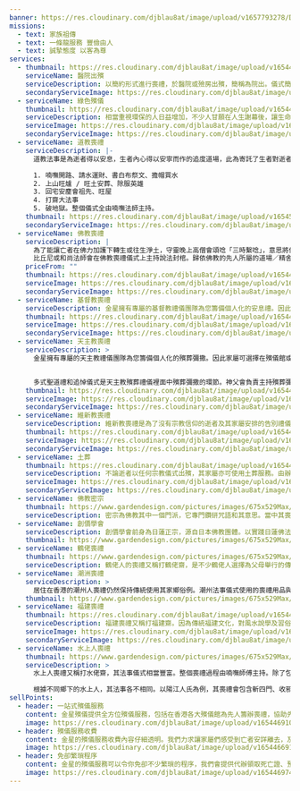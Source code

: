 ```yaml
---
banner: https://res.cloudinary.com/djblau8at/image/upload/v1657793278/DSC00357_1_sesjzb.jpg
missions:
  - text: 家族祖傳
  - text: 一條龍服務 豐儉由人
  - text: 誠摯態度 以客為尊
services:
  - thumbnail: https://res.cloudinary.com/djblau8at/image/upload/v1654468877/WhatsApp_Image_2022-06-05_at_8.55.19_PM_je2xiv.jpg
    serviceName: 醫院出殯
    serviceDescription: 以簡約形式進行喪禮，於醫院或殮房出殯，簡稱為院出。儀式簡潔，進行時間較短，但亦非常莊重。過程相當整全，金星會全力協助整個過程，包括辦理文件、安排喪禮，及安排出殯事宜，妥善為您打點，提供一條龍服務。
    secondaryServiceImage: https://res.cloudinary.com/djblau8at/image/upload/v1654469048/grapes_1_grjfzt.jpg
  - serviceName: 綠色殯儀
    thumbnail: https://res.cloudinary.com/djblau8at/image/upload/v1654467098/pexels-torsten-kellermann-955656_yisnwi.jpg
    serviceDescription: 相當重視環保的人日益增加，不少人甘願在人生謝幕後，讓生命重回大自然，減少地球資源消耗為環保作出貢獻。現今將先人骨灰灑放在紀念花園或海上日漸普及。使用簡易喪禮(醫院出殯或殮房出殯)，簡稱院出的儀式，進行簡單又隆重的告別禮儀。金星提供的代辦服務包括安排喪禮，出殯，申請綠色殯葬手續，以至安排紀念花園撒灰及紀念碑，或安排海葬出海撒骨灰，妥善為你部署，提供殯儀一條龍服務。
    serviceImage: https://res.cloudinary.com/djblau8at/image/upload/v1654467122/th-3090727570_flthli.jpg
    secondaryServiceImage: https://res.cloudinary.com/djblau8at/image/upload/v1654467057/pexels-nancy-bourque-1209978_qvrec8.jpg
  - serviceName: 道教喪禮
    serviceDescription: |-
      道教法事是為逝者得以安息，生者內心得以安寧而作的追度道場，此為寄託了生者對逝者往日情思及敬孝之心所作出的最後敬意的一門法事。法事儀式包括

      1. 喃嘸開路、請水運財、書白布祭文、擔帽買水
      2. 上山旺爐 / 旺土安葬、除服英雄
      3. 回宅安麈會祖先、旺屋
      4. 打齋大法事
      5. 破地獄。整個儀式全由喃嘸法師主持。
    thumbnail: https://res.cloudinary.com/djblau8at/image/upload/v1654528953/PHOTO-2022-06-06-14-06-01_2_txaksd.jpg
    secondaryServiceImage: https://res.cloudinary.com/djblau8at/image/upload/v1654467413/DSC00444_ibskyn.jpg
  - serviceName: 佛教喪禮
    serviceDescription: |
      為了能讓亡者在佛力加護下轉生或往生淨土，守靈晚上高僧會頌唸「三時繫唸」，意思將佛力過渡給亡者，更有比丘尼作散花放焰口功德，並唸頌倒頭經。
      比丘尼或和尚法師會在佛教喪禮儀式上主持說法封棺。歸依佛教的先人所屬的道場／精舍會組成義工助念團在殯儀館，喪禮上協助誦經。
    priceFrom: ""
    thumbnail: https://res.cloudinary.com/djblau8at/image/upload/v1654466810/pexels-pixabay-248032_a65mys.jpg
    serviceImage: https://res.cloudinary.com/djblau8at/image/upload/v1654529039/PHOTO-2022-06-06-14-05-54_2_uafg90.jpg
    secondaryServiceImage: https://res.cloudinary.com/djblau8at/image/upload/v1654466811/pexels-rodnae-productions-8710814_fsgf7t.jpg
  - serviceName: 基督教喪禮
    serviceDescription: 金星擁有專屬的基督教禮儀團隊為您籌備個人化的安息禮。因此家屬可選擇在殯儀館或教堂舉行安息禮，為逝者回顧生平經歷。牧師會負責主持安息禮拜，程序普遍包含宣訓、唱詩、讀經、牧師或傳道人帶領祈禱和祝福、瞻仰遺容等。
    thumbnail: https://res.cloudinary.com/djblau8at/image/upload/v1654466859/pexels-pixabay-161034_fchicq.jpg
    serviceImage: https://res.cloudinary.com/djblau8at/image/upload/v1654466852/pexels-anna-shvets-6663935_y7bo2p.jpg
    secondaryServiceImage: https://res.cloudinary.com/djblau8at/image/upload/v1654466876/pexels-pixabay-208371_qyrl3y.jpg
  - serviceName: 天主教喪禮
    serviceDescription: >
      金星擁有專屬的天主教禮儀團隊為您籌備個人化的殯葬彌撒。因此家屬可選擇在殯儀館或教堂為逝者舉行殯葬禮。


      多式聖道禮和追悼儀式是天主教殯葬禮儀裡面中殯葬彌撒的環節。神父會負責主持殯葬彌撒。程序普遍包含致候、祈禱丶讀經、答唱詠的聖道禮儀、禱詞、祝禱、灑聖水、奉乳香等，並以瞻仰遺容結束，隨即會由主禮神父帶領靈柩步出靈堂。
    thumbnail: https://res.cloudinary.com/djblau8at/image/upload/v1654466923/pexels-%D0%B0%D0%BB%D0%B5%D0%BA%D1%81%D0%B5%D0%B9-%D0%B2%D0%B5%D1%87%D0%B5%D1%80%D0%B8%D0%BD-9544154_b3lnjm.jpg
    serviceImage: https://res.cloudinary.com/djblau8at/image/upload/v1654466887/pexels-deca-zafra-4680818_a95ox1.jpg
    secondaryServiceImage: https://res.cloudinary.com/djblau8at/image/upload/v1654466911/pexels-ksenia-chernaya-8986709_jdxare.jpg
  - serviceName: 維新教喪禮
    serviceDescription: 維新教喪禮是為了沒有宗教信仰的逝者及其家屬安排的告別禮儀，亦可稱為無宗教喪禮。喪禮簡潔，儀式沒有限制，但過程亦非常莊重。此儀式為家屬朋友聚會，並同時為逝者回顧生平經歷，以致懷念逝者。
    thumbnail: https://res.cloudinary.com/djblau8at/image/upload/v1654467306/pexels-pavel-danilyuk-7317890_lj0fmi.jpg
    serviceImage: https://res.cloudinary.com/djblau8at/image/upload/v1654467260/pexels-pavel-danilyuk-7317681_gef7rc.jpg
    secondaryServiceImage: https://res.cloudinary.com/djblau8at/image/upload/v1654467165/978-3247580448_rupcyo.jpg
  - serviceName: 土葬
    thumbnail: https://res.cloudinary.com/djblau8at/image/upload/v1654466828/13272a46bcbcbae96dd858f541910c67_o7xf7e.jpg
    serviceDescription: 不論逝者以任何宗教儀式出殯，其家屬亦可使用土葬服務。由辦理土葬文件、購地、揀選土葬棺木以至安排喪禮程序，金星會提供一條龍服務。金星御用的仵作工人均有接受遺體處理、扶棺及落柩訓練，全程跟進確保落葬順利進行。
    serviceImage: https://res.cloudinary.com/djblau8at/image/upload/v1654467211/JZB6107_1200x1200-2670961371_xlc09q.jpg
    secondaryServiceImage: https://res.cloudinary.com/djblau8at/image/upload/v1654466846/5-2613943998_ftvy2k.jpg
  - serviceName: 佛教密宗
    thumbnail: https://www.gardendesign.com/pictures/images/675x529Max/site_3/helianthus-yellow-flower-pixabay_11863.jpg
    serviceDescription: 密宗為佛教其中一個門派，它專門鑽研咒語和其意思。當中其喪禮特別注重儀式，有各種各樣的儀節，包括火供。因為密宗的儀式包含了「唯識」和「中觀」的理論，所以密宗是重視藉儀式來修行，其禮儀內涵的佛教意義才是其精粹。
  - serviceName: 創價學會
    serviceDescription: 創價學會前身為日蓮正宗，源自日本佛教團體。以實踐日蓮佛法，尊重生命來確立起真正的幸福境界。創價學會喪禮進行儀式時會將先人的遺照、靈位牌、學會線香放在靈前。為了保庇逝者前往來世，後生善處。
    thumbnail: https://www.gardendesign.com/pictures/images/675x529Max/site_3/helianthus-yellow-flower-pixabay_11863.jpg
  - serviceName: 鶴佬喪禮
    thumbnail: https://www.gardendesign.com/pictures/images/675x529Max/site_3/helianthus-yellow-flower-pixabay_11863.jpg
    serviceDescription: 鶴佬人的喪禮又稱打鶴佬齋，是不少鶴佬人選擇為父母舉行的傳統喪禮儀式。鶴佬法事儀式比其他香港殯葬文化較為隆重。鶴佬喃嘸師傅會帶領主持鶴佬喪禮。過程包括牛頭馬面、過芝麻橋、祭財大殮、買水餵飯及木神主。法事以過芝麻橋最為人熟悉，過橋時喃嘸師傅會唱出逝者過往對家庭的付出及，令亡者的孝子賢孫深深體會到亡者對子孫們不求回報的愛並感動落淚。
  - serviceName: 潮洲喪禮
    serviceDescription: >
      居住在香港的潮州人喪禮仍然保持傳統使用其家鄉俗例。潮州法事儀式使用的喪禮用品與潮州人的喜好及生活日常有關。檯櫈水煲水壺及功夫茶具，以至他們喜歡吃的食物例如潮州粿和烏頭魚都會在其法事儀式出現。過程包括拜佛、發關、禮血盆、拜牲及附廌祖先。
    thumbnail: https://www.gardendesign.com/pictures/images/675x529Max/site_3/helianthus-yellow-flower-pixabay_11863.jpg
  - serviceName: 福建喪禮
    thumbnail: https://res.cloudinary.com/djblau8at/image/upload/v1654469745/3.ARW_gkp6ra.jpg
    serviceDescription: 福建喪禮又稱打福建齋。因為傳統福建文化，對風水說學及習俗傳統十分講究，所以其殯葬禮儀相對其他宗教喪禮繁瑣。殯葬禮儀使用的特色用品及儀式包括福建轉盤、紙紮全套、赦馬赦官、扶靈、銘旌、龍鬚和庫銀。
    serviceImage: https://res.cloudinary.com/djblau8at/image/upload/v1654529356/PHOTO-2022-06-06-14-05-59_2_sha1oa.jpg
    secondaryServiceImage: https://res.cloudinary.com/djblau8at/image/upload/v1654556853/PHOTO-2022-06-06-14-05-58_2_gsfwpy.jpg
  - serviceName: 水上人喪禮
    thumbnail: https://www.gardendesign.com/pictures/images/675x529Max/site_3/helianthus-yellow-flower-pixabay_11863.jpg
    serviceDescription: >
      水上人喪禮又稱打水佬齋，其法事儀式相當豐富。整個喪禮過程由喃嘸師傅主持。除了包括傳統的破地獄、過橋、遊十殿及坐蓮花外，還有較為特別的先人招魂，用生魚過河和外嫁女兒還米債等。除此之外使用的紙紮各式各樣，最為人熟悉的「真身」是代表亡者的人形紙紮。

      根據不同鄉下的水上人，其法事各不相同。以陽江人氏為例，其喪禮會包含斬四門、收邪破禁等獨特的儀式。
sellPoints:
  - header: 一站式殯儀服務
    content: 金星殯儀提供全方位殯儀服務，包括在香港各大殯儀館為先人籌辦喪禮，協助先人家屬安排政府文件至撰寫訃文，並提供哀傷支援使先人家屬在喪禮後得到安慰。金星會照顧每一個微不足道的細節，使所有儀式順利進行。
    image: https://res.cloudinary.com/djblau8at/image/upload/v1654469108/5_tdp160.jpg
  - header: 殯儀服務收費
    content: 金星的殯儀服務收費內容仔細透明。我們力求讓家屬們感受到亡者安詳離去，及使亡者的故事得以流傳，我們會按著家屬的需要及先人的個人特質籌辦個人化的喪禮。金星會根據您所選擇的殯儀服務及安排,清晰列明所需收費價格。
    image: https://res.cloudinary.com/djblau8at/image/upload/v1654466911/pexels-ksenia-chernaya-8986709_jdxare.jpg
  - header: 免卻繁瑣程序
    content: 金星的殯儀服務可以令你免卻不少繁瑣的程序，我們會提供代辦領取死亡證、預約火化爐期、領取骨灰及安排骨灰龕位及其他善後服務等。所有文件為您妥善安排，令你安心。
    image: https://res.cloudinary.com/djblau8at/image/upload/v1654469745/3.ARW_gkp6ra.jpg
---
```

